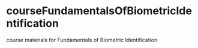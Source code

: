 # courseFundamentalsOfBiometricIdentification
course materials for Fundamentals of Biometric Identification
